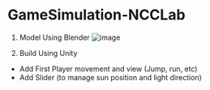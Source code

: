 # GameSimulation-NCCLab

1. Model Using Blender
![image](https://github.com/thossb/GameSimulation-NCCLab/assets/90438426/35c084df-cfdb-45e6-bd65-5433db80a243)

2. Build Using Unity
- Add First Player movement and view (Jump, run, etc)
- Add Slider (to manage sun position and light direction)
